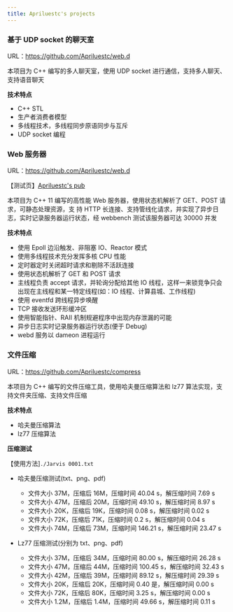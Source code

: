 ```yaml
---
title: Apriluestc's projects
---
```


### 基于 UDP socket 的聊天室

URL：https://github.com/Apriluestc/web.d

本项目为 C++ 编写的多人聊天室，使用 UDP socket 进行通信，支持多人聊天、支持语音聊天

**技术特点**

- C++ STL
- 生产者消费者模型
- 多线程技术，多线程同步原语同步与互斥
- UDP socket 编程

### Web 服务器

URL：https://github.com/Apriluestc/web.d

【测试页】[Apriluestc's pub](http://39.107.70.253:20000/)

本项目为 C++ 11 编写的高性能 Web 服务器，使用状态机解析了 GET、POST 请求，可静态处理资源，支
持 HTTP 长连接、支持管线化请求，并实现了异步日志，实时记录服务器运行状态，经 webbench 测试该服务器可达 30000 并发

**技术特点**

- 使用 Epoll 边沿触发、非阻塞 IO、Reactor 模式
- 使用多线程技术充分发挥多核 CPU 性能
- 定时器定时关闭超时请求和剔除不活跃连接
- 使用状态机解析了 GET 和 POST 请求
- 主线程负责 accept 请求，并轮询分配给其他 IO 线程，这样一来锁竞争只会出现在主线程和某一特定线程(如：IO 线程、计算县城、工作线程)
- 使用 eventfd 跨线程异步唤醒
- TCP 接收发送环形缓冲区
- 使用智能指针、RAII 机制规避程序中出现内存泄漏的可能
- 异步日志实时记录服务器运行状态(便于 Debug)
- webd 服务以 dameon 进程运行

### 文件压缩

URL：https://github.com/Apriluestc/compress

本项目为 C++ 编写的文件压缩工具，使用哈夫曼压缩算法和 lz77 算法实现，支持文件夹压缩、支持文件压缩

**技术特点**

- 哈夫曼压缩算法
- lz77 压缩算法

**压缩测试**

【使用方法]`./Jarvis 0001.txt`

- 哈夫曼压缩测试(txt、png、pdf)
  - 文件大小 37M，压缩后 16M，压缩时间 40.04 s，解压缩时间 7.69 s
  - 文件大小 47M，压缩后 20M，压缩时间 49.10 s，解压缩时间 8.97 s
  - 文件大小 20K，压缩后 19K，压缩时间 0.08 s，解压缩时间 0.02 s
  - 文件大小 72K，压缩后 71K，压缩时间 0.2 s，解压缩时间 0.04 s
  - 文件大小 74M，压缩后 73M，压缩时间 146.21 s，解压缩时间 23.47 s

- Lz77 压缩测试(分别为 txt、png、pdf)
  - 文件大小 37M，压缩后 34M，压缩时间 80.00 s，解压缩时间 26.28 s
  - 文件大小 47M，压缩后 44M，压缩时间 100.45 s，解压缩时间 32.43 s
  - 文件大小 42M，压缩后 39M，压缩时间 89.12 s，解压缩时间 29.39 s
  - 文件大小 20K，压缩后 20K，压缩时间 0.40 是，解压缩时间 0.00 s
  - 文件大小 72K，压缩后 80K，压缩时间 3.25 s，解压缩时间 0.00 s
  - 文件大小 1.2M，压缩后 1.4M，压缩时间 49.66 s，解压缩时间 0.11 s

